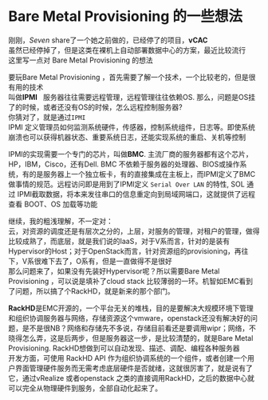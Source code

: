 # Bare Metal Provisioning 的一些想法
刚刚，*Seven* share了一个她之前做的，已经停了的项目，**vCAC**  
虽然已经停掉了，但是这类在裸机上自动部署数据中心的方案，最近比较流行  
这里写一点对 Bare Metal Provisioning 的想法

要玩Bare Metal Provisioning ，首先需要了解一个技术，一个比较老的，但是很有用的技术  
叫做**IPMI**  
服务器往往需要远程管理，远程管理往往依赖OS. 那么，问题是OS挂了的时候，或者还没有OS的时候，怎么远程控制服务器?  
你猜对了，就是通过`IPMI`  
IPMI 定义管理员如何监测系统硬件，传感器，控制系统组件，日志等。即使系统崩溃也可以获得机器状态、重要系统日志，还能实现系统的重启、关机等控制

IPMI的实现需要一个专门的芯片，叫做**BMC**. 主流厂商的服务器都有这个芯片，HP，IBM，Cisco，还有Dell. BMC 不依赖于服务器的处理器、BIOS或操作系统，有的是服务器上一个独立板卡，有的直接集成在主板上，而IPMI定义了BMC做事情的规范。远程访问即是用到了IPMI定义 `Serial Over LAN` 的特性, SOL 通过 IPMI截取数据，将本来发往串口的信息重定向到局域网端口，这就提供了远程查看 BOOT、OS 加载等功能

继续，我的粗浅理解，不一定对：  
云，对资源的调度还是有层次之分的，上层，对服务的管理，对租户的管理，做得比较成熟了，而底层，就是我们说的IaaS，对于V系而言，针对的是装有Hypervisor的Host；对于OpenStack而言，针对资源组的provisioning，再往下，V系很难下去了，O系有，但是一直做得不是很好  
那么问题来了，如果没有先装好Hypervisor呢？所以需要Bare Metal Provisioning ，可以说是填补了cloud stack 比较薄弱的一环。机智如EMC看到了问题，所以搞了个RackHD，就是新来的那个部门。

**RackHD**是EMC开源的，一个平台无关的堆栈，目的是要解决大规模环境下管理和组织协调服务器与网络，存储资源这个vmware，openstack还没有解决好的问题，是不是很NB？网络和存储先不多说，存储目前看还是要调用wipr；网络，不晓得怎么弄，这是后两步，但是服务器这一步，是比较清楚的，就是Bare Metal Provisioning. RackHD想做到可以自动发现、描述、调配、编程各种服务器  
开发方面，可使用 RackHD API 作为组织协调系统的一个组件，或者创建一个用户界面管理硬件服务而无需考虑底层硬件是否就绪，这就很厉害了，就是说有了它，通过vRealize 或者openstack 之类的直接调用RackHD，之后的数据中心就可以完全从物理硬件到服务，全部自动化起来了。





